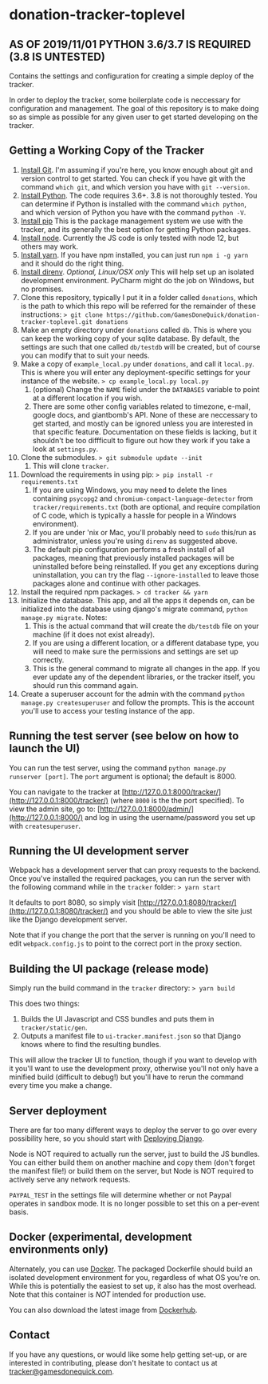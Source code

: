 # donation-tracker-toplevel

## AS OF 2019/11/01 PYTHON 3.6/3.7 IS REQUIRED (3.8 IS UNTESTED)

Contains the settings and configuration for creating a simple deploy of the tracker.

In order to deploy the tracker, some boilerplate code is neccessary for configuration and management. The goal of this repository is to make doing so as simple as possible for any given user to get started developing on the tracker.

## Getting a Working Copy of the Tracker

1. [Install Git](http://www.git-scm.com/download). I'm assuming if you're here, you know enough about git and version control to get started. You can check if you have git with the command `which git`, and which version you have with `git --version`.
1. [Install Python](https://www.python.org/downloads/). The code requires 3.6+. 3.8 is not thoroughly tested. You can determine if Python is installed with the command `which python`, and which version of Python you have with the command `python -V`.
1. [Install pip](https://pip.pypa.io/en/stable/installing/) This is the package management system we use with the tracker, and its generally the best option for getting Python packages.
1. [Install node](https://nodejs.org/en/download/). Currently the JS code is only tested with node 12, but others may work.
1. [Install yarn](https://yarnpkg.com/en/). If you have npm installed, you can just run `npm i -g yarn` and it should do the right thing.
1. [Install direnv](https://github.com/direnv/direnv). *Optional, Linux/OSX only* This will help set up an isolated development environment. PyCharm might do the job on Windows, but no promises.
1. Clone this repository, typically I put it in a folder called `donations`, which is the path to which this repo will be referred for the remainder of these instructions:
    ```> git clone https://github.com/GamesDoneQuick/donation-tracker-toplevel.git donations```
1. Make an empty directory under `donations` called `db`. This is where you can keep the working copy of your sqlite database. By default, the settings are such that one called `db/testdb` will be created, but of course you can modify that to suit your needs.
1. Make a copy of `example_local.py` under `donations`, and call it `local.py`. This is where you will enter any deployment-specific settings for your instance of the website.
    ```> cp example_local.py local.py```
    1. (optional) Change the `NAME` field under the `DATABASES` variable to point at a different location if you wish.
    2. There are some other config variables related to timezone, e-mail, google docs, and giantbomb's API. None of these are neccessary to get started, and mostly can be ignored unless you are interested in that specific feature. Documentation on these fields is lacking, but it shouldn't be too diffficult to figure out how they work if you take a look at `settings.py`.
1. Clone the submodules.
    ```> git submodule update --init```
    1. This will clone `tracker`.
1. Download the requirements in using pip:
    ```> pip install -r requirements.txt```
    1. If you are using Windows, you may need to delete the lines containing `psycopg2` and `chromium-compact-language-detector` from `tracker/requirements.txt` (both are optional, and require compilation of C code, which is typically a hassle for people in a Windows environment).
    2. If you are under 'nix or Mac, you'll probably need to `sudo` this/run as administrator, unless you're using `direnv` as suggested above.
    3. The default pip configuration performs a fresh install of all packages, meaning that previously installed packages will be uninstalled before being reinstalled. If you get any exceptions during uninstallation, you can try the flag `--ignore-installed` to leave those packages alone and continue with other packages.
1. Install the required npm packages.
    ```> cd tracker && yarn```
1. Initialize the database. This app, and all the apps it depends on, can be initialized into the database using django's migrate command, `python manage.py migrate`. Notes:
    1. This is the actual command that will create the `db/testdb` file on your machine (if it does not exist already).
    2. If you are using a different location, or a different database type, you will need to make sure the permissions and settings are set up correctly.
    3. This is the general command to migrate all changes in the app. If you ever update any of the dependent libraries, or the tracker itself, you should run this command again.
1. Create a superuser account for the admin with the command `python manage.py createsuperuser` and follow the prompts. This is the account you'll use to access your testing instance of the app.

## Running the test server (see below on how to launch the UI)

You can run the test server, using the command `python manage.py runserver [port]`. The `port` argument is optional; the default is 8000.

You can navigate to the tracker at [http://127.0.0.1:8000/tracker/](http://127.0.0.1:8000/tracker/) (where `8000` is the the port specified). To view the admin site, go to: [http://127.0.0.1:8000/admin/](http://127.0.0.1:8000/) and log in using the username/password you set up with `createsuperuser`.

## Running the UI development server

Webpack has a development server that can proxy requests to the backend. Once you've installed the required packages, you can run the server with the following command while in the `tracker` folder:
```> yarn start```

It defaults to port 8080, so simply visit [http://127.0.0.1:8080/tracker/](http://127.0.0.1:8080/tracker/) and you should be able to view the site just like the Django development server.

Note that if you change the port that the server is running on you'll need to edit `webpack.config.js` to point to the correct port in the proxy section.

## Building the UI package (release mode)

Simply run the build command in the `tracker` directory:
```> yarn build```

This does two things:

1. Builds the UI Javascript and CSS bundles and puts them in `tracker/static/gen`.
1. Outputs a manifest file to `ui-tracker.manifest.json` so that Django knows where to find the resulting bundles.

This will allow the tracker UI to function, though if you want to develop with it you'll want to use the development proxy, otherwise you'll not only have a minified build (difficult to debug!) but you'll have to rerun the command every time you make a change.

## Server deployment

There are far too many different ways to deploy the server to go over every possibility here, so you should start with [Deploying Django](https://docs.djangoproject.com/en/1.11/howto/deployment/).

Node is NOT required to actually run the server, just to build the JS bundles. You can either build them on another machine and copy them (don't forget the manifest file!) or build them on the server, but Node is NOT required to actively serve any network requests.

`PAYPAL_TEST` in the settings file will determine whether or not Paypal operates in sandbox mode. It is no longer possible to set this on a per-event basis.

## Docker (experimental, development environments only)

Alternately, you can use [Docker](https://www.docker.com/). The packaged Dockerfile should build an isolated development environment for you, regardless of what OS you're on. While this is potentially the easiest to set up, it also has the most overhead. Note that this container is *NOT* intended for production use.

You can also download the latest image from [Dockerhub](https://hub.docker.com/r/gamesdonequick/donation-tracker-toplevel/).

## Contact

If you have any questions, or would like some help getting set-up, or are interested in contributing, please don't hesitate to contact us at [tracker@gamesdonequick.com](tracker@gamesdonequick.com).
